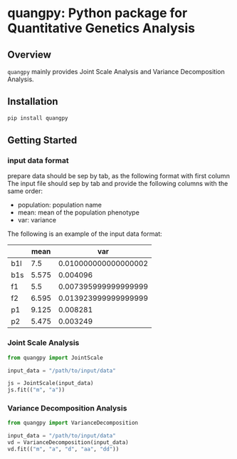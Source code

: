 # quangpy: Python package for Quantitative Genetics Analysis

## Overview

`quangpy` mainly provides Joint Scale Analysis and Variance Decomposition Analysis.

## Installation

```bash
pip install quangpy

```

## Getting Started

### input data format

prepare data should be sep by tab, as the following format with first column
The input file should sep by tab and provide the following columns with the same order:

- population: population name
- mean: mean of the population phenotype
- var: variance

The following is an example of the input data format:

|     | mean  | var                  |
| --- | ----- | -------------------- |
| b1l | 7.5   | 0.010000000000000002 |
| b1s | 5.575 | 0.004096             |
| f1  | 5.5   | 0.007395999999999999 |
| f2  | 6.595 | 0.013923999999999999 |
| p1  | 9.125 | 0.008281             |
| p2  | 5.475 | 0.003249             |

### Joint Scale Analysis

```python
from quangpy import JointScale

input_data = "/path/to/input/data"

js = JointScale(input_data)
js.fit(("m", "a"))

```

### Variance Decomposition Analysis

```python
from quangpy import VarianceDecomposition

input_data = "/path/to/input/data"
vd = VarianceDecomposition(input_data)
vd.fit(("m", "a", "d", "aa", "dd"))
```
